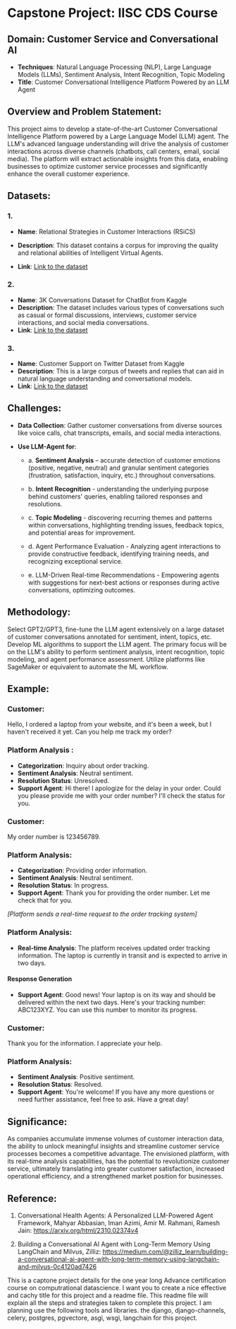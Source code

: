 # Capstone Project: IISC CDS Course

## Domain: Customer Service and Conversational AI

- **Techniques**: Natural Language Processing (NLP), Large Language Models (LLMs), Sentiment Analysis, Intent Recognition, Topic Modeling
- **Title**: Customer Conversational Intelligence Platform Powered by an LLM Agent

## Overview and Problem Statement:

This project aims to develop a state-of-the-art Customer Conversational Intelligence Platform powered by a Large Language Model (LLM) agent. The LLM's advanced language understanding will drive the analysis of customer interactions across diverse channels (chatbots, call centers, email, social media). The platform will extract actionable insights from this data, enabling businesses to optimize customer service processes and significantly enhance the overall customer experience.

## Datasets:

### 1.

- **Name**: Relational Strategies in Customer Interactions (RSiCS)

- **Description**: This dataset contains a corpus for improving the quality and relational abilities of Intelligent Virtual Agents.

- **Link**: [Link to the dataset](https://www.kaggle.com/datasets/veeralakrishna/relational-strategies-in-customer-servicersics)

### 2.

- **Name**: 3K Conversations Dataset for ChatBot from Kaggle
- **Description**: The dataset includes various types of conversations such as casual or formal discussions, interviews, customer service interactions, and social media conversations.
- **Link**: [Link to the dataset](https://www.kaggle.com/datasets/kreeshrajani/3k-conversations-dataset-for-chatbot)

### 3.

- **Name**: Customer Support on Twitter Dataset from Kaggle
- **Description**: This is a large corpus of tweets and replies that can aid in natural language understanding and conversational models.
- **Link**: [Link to the dataset](https://www.kaggle.com/datasets/thoughtvector/customer-support-on-twitter)

## Challenges:

- **Data Collection**: Gather customer conversations from diverse sources like voice calls, chat transcripts, emails, and social media interactions.

- **Use LLM-Agent for**:

    - a. **Sentiment Analysis** – accurate detection of customer emotions (positive, negative, neutral) and granular sentiment categories (frustration, satisfaction, inquiry, etc.) throughout conversations.

    - b. **Intent Recognition** - understanding the underlying purpose behind customers' queries, enabling tailored responses and resolutions.

    - c. **Topic Modeling** - discovering recurring themes and patterns within conversations, highlighting trending issues, feedback topics, and potential areas for improvement.

    - d. Agent Performance Evaluation - Analyzing agent interactions to provide constructive feedback, identifying training needs, and recognizing exceptional service.

    - e. LLM-Driven Real-time Recommendations - Empowering agents with suggestions for next-best actions or responses during active conversations, optimizing outcomes.

## Methodology:

Select GPT2/GPT3, fine-tune the LLM agent extensively on a large dataset of customer conversations annotated for sentiment, intent, topics, etc. Develop ML algorithms to support the LLM agent. The primary focus will be on the LLM's ability to perform sentiment analysis, intent recognition, topic modeling, and agent performance assessment. Utilize platforms like SageMaker or equivalent to automate the ML workflow.

## Example:

### Customer: 
Hello, I ordered a laptop from your website, and it's been a week, but I haven't received it yet. Can you help me track my order?

### Platform Analysis :

- **Categorization**: Inquiry about order tracking.
- **Sentiment Analysis**: Neutral sentiment.
- **Resolution Status**: Unresolved.
- **Support Agent**: Hi there! I apologize for the delay in your order. Could you please provide me with your order number? I'll check the status for you.

### Customer: 
My order number is 123456789.

### Platform Analysis:

- **Categorization**: Providing order information.
- **Sentiment Analysis**: Neutral sentiment.
- **Resolution Status**: In progress.
- **Support Agent**: Thank you for providing the order number. Let me check that for you.

*[Platform sends a real-time request to the order tracking system]*

### Platform Analysis:

- **Real-time Analysis**: The platform receives updated order tracking information. The laptop is currently in transit and is expected to arrive in two days.

#### Response Generation
- **Support Agent**: Good news! Your laptop is on its way and should be delivered within the next two days. Here's your tracking number: ABC123XYZ. You can use this number to monitor its progress.

### Customer:
Thank you for the information. I appreciate your help.

### Platform Analysis:
- **Sentiment Analysis**: Positive sentiment.
- **Resolution Status**: Resolved.
- **Support Agent**: You're welcome! If you have any more questions or need further assistance, feel free to ask. Have a great day!

## Significance:

As companies accumulate immense volumes of customer interaction data, the ability to unlock meaningful insights and streamline customer service processes becomes a competitive advantage. The envisioned platform, with its real-time analysis capabilities, has the potential to revolutionize customer service, ultimately translating into greater customer satisfaction, increased operational efficiency, and a strengthened market position for businesses.

## Reference:
1. Conversational Health Agents: A Personalized LLM-Powered Agent Framework, Mahyar Abbasian, Iman Azimi, Amir M. Rahmani, Ramesh Jain: https://arxiv.org/html/2310.02374v4

2. Building a Conversational AI Agent with Long-Term Memory Using LangChain and Milvus, Zilliz:
https://medium.com/@zilliz_learn/building-a-conversational-ai-agent-with-long-term-memory-using-langchain-and-milvus-0c4120ad7426



This is a captone project details for the one year long Advance certification course on computrational datascience. I want you to create a nice effective and cachy title for this project and a readme file. This readme file will explain all the steps and strategies taken to complete this project. I am planning use the following tools and libraries. the django, django-channels, celery, postgres, pgvectore, asgi, wsgi, langchain for this project.
